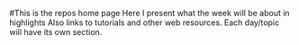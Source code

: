 #This is the repos home page
Here I present what the week will be about in highlights
Also links to tutorials and other web resources.
Each day/topic will have its own section.
